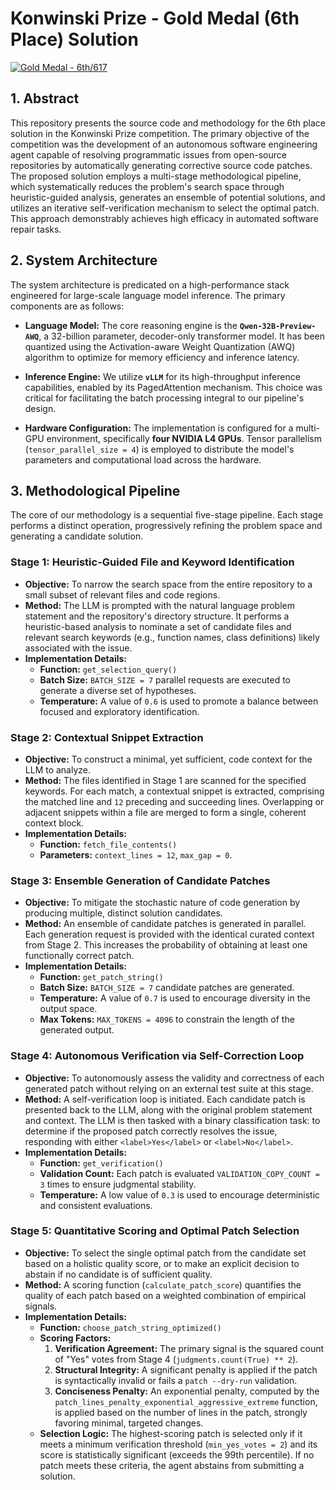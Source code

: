 # Konwinski Prize - Gold Medal (6th Place) Solution

[![Gold Medal - 6th/617](https://img.shields.io/badge/Konwinski%20Prize-6th%20Place%20%2F%20617%20(Gold%20Medal)-FFD700)](https://www.kaggle.com/certification/competitions/quannguyn12/konwinski-prize)



## 1. Abstract

This repository presents the source code and methodology for the 6th place solution in the Konwinski Prize competition. The primary objective of the competition was the development of an autonomous software engineering agent capable of resolving programmatic issues from open-source repositories by automatically generating corrective source code patches. The proposed solution employs a multi-stage methodological pipeline, which systematically reduces the problem's search space through heuristic-guided analysis, generates an ensemble of potential solutions, and utilizes an iterative self-verification mechanism to select the optimal patch. This approach demonstrably achieves high efficacy in automated software repair tasks.

## 2. System Architecture

The system architecture is predicated on a high-performance stack engineered for large-scale language model inference. The primary components are as follows:

*   **Language Model:** The core reasoning engine is the **`Qwen-32B-Preview-AWQ`**, a 32-billion parameter, decoder-only transformer model. It has been quantized using the Activation-aware Weight Quantization (AWQ) algorithm to optimize for memory efficiency and inference latency.

*   **Inference Engine:** We utilize **`vLLM`** for its high-throughput inference capabilities, enabled by its PagedAttention mechanism. This choice was critical for facilitating the batch processing integral to our pipeline's design.

*   **Hardware Configuration:** The implementation is configured for a multi-GPU environment, specifically **four NVIDIA L4 GPUs**. Tensor parallelism (`tensor_parallel_size = 4`) is employed to distribute the model's parameters and computational load across the hardware.

## 3. Methodological Pipeline

The core of our methodology is a sequential five-stage pipeline. Each stage performs a distinct operation, progressively refining the problem space and generating a candidate solution.

### Stage 1: Heuristic-Guided File and Keyword Identification

*   **Objective:** To narrow the search space from the entire repository to a small subset of relevant files and code regions.
*   **Method:** The LLM is prompted with the natural language problem statement and the repository's directory structure. It performs a heuristic-based analysis to nominate a set of candidate files and relevant search keywords (e.g., function names, class definitions) likely associated with the issue.
*   **Implementation Details:**
    *   **Function:** `get_selection_query()`
    *   **Batch Size:** `BATCH_SIZE = 7` parallel requests are executed to generate a diverse set of hypotheses.
    *   **Temperature:** A value of `0.6` is used to promote a balance between focused and exploratory identification.

### Stage 2: Contextual Snippet Extraction

*   **Objective:** To construct a minimal, yet sufficient, code context for the LLM to analyze.
*   **Method:** The files identified in Stage 1 are scanned for the specified keywords. For each match, a contextual snippet is extracted, comprising the matched line and `12` preceding and succeeding lines. Overlapping or adjacent snippets within a file are merged to form a single, coherent context block.
*   **Implementation Details:**
    *   **Function:** `fetch_file_contents()`
    *   **Parameters:** `context_lines = 12`, `max_gap = 0`.

### Stage 3: Ensemble Generation of Candidate Patches

*   **Objective:** To mitigate the stochastic nature of code generation by producing multiple, distinct solution candidates.
*   **Method:** An ensemble of candidate patches is generated in parallel. Each generation request is provided with the identical curated context from Stage 2. This increases the probability of obtaining at least one functionally correct patch.
*   **Implementation Details:**
    *   **Function:** `get_patch_string()`
    *   **Batch Size:** `BATCH_SIZE = 7` candidate patches are generated.
    *   **Temperature:** A value of `0.7` is used to encourage diversity in the output space.
    *   **Max Tokens:** `MAX_TOKENS = 4096` to constrain the length of the generated output.

### Stage 4: Autonomous Verification via Self-Correction Loop

*   **Objective:** To autonomously assess the validity and correctness of each generated patch without relying on an external test suite at this stage.
*   **Method:** A self-verification loop is initiated. Each candidate patch is presented back to the LLM, along with the original problem statement and context. The LLM is then tasked with a binary classification task: to determine if the proposed patch correctly resolves the issue, responding with either `<label>Yes</label>` or `<label>No</label>`.
*   **Implementation Details:**
    *   **Function:** `get_verification()`
    *   **Validation Count:** Each patch is evaluated `VALIDATION_COPY_COUNT = 3` times to ensure judgmental stability.
    *   **Temperature:** A low value of `0.3` is used to encourage deterministic and consistent evaluations.

### Stage 5: Quantitative Scoring and Optimal Patch Selection

*   **Objective:** To select the single optimal patch from the candidate set based on a holistic quality score, or to make an explicit decision to abstain if no candidate is of sufficient quality.
*   **Method:** A scoring function (`calculate_patch_score`) quantifies the quality of each patch based on a weighted combination of empirical signals.
*   **Implementation Details:**
    *   **Function:** `choose_patch_string_optimized()`
    *   **Scoring Factors:**
        1.  **Verification Agreement:** The primary signal is the squared count of "Yes" votes from Stage 4 (`judgments.count(True) ** 2`).
        2.  **Structural Integrity:** A significant penalty is applied if the patch is syntactically invalid or fails a `patch --dry-run` validation.
        3.  **Conciseness Penalty:** An exponential penalty, computed by the `patch_lines_penalty_exponential_aggressive_extreme` function, is applied based on the number of lines in the patch, strongly favoring minimal, targeted changes.
    *   **Selection Logic:** The highest-scoring patch is selected only if it meets a minimum verification threshold (`min_yes_votes = 2`) and its score is statistically significant (exceeds the 99th percentile). If no patch meets these criteria, the agent abstains from submitting a solution.





